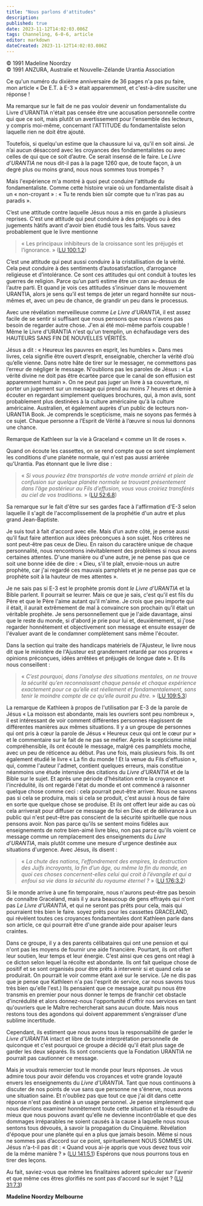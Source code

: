```yaml
---
title: "Nous parlons d'attitudes"
description: 
published: true
date: 2023-11-12T14:02:03.086Z
tags: Channeling, 6-0-6, article
editor: markdown
dateCreated: 2023-11-12T14:02:03.086Z
---
```


<p class="v-card v-sheet theme--light gray lighten-3 px-2 py-1">© 1991 Madeline Noordzy<br>© 1991 ANZURA, Australie et Nouvelle-Zélande Urantia Association</p>


Ce qu'un numéro du dixième anniversaire de 36 pages n'a pas pu faire, mon article « De E.T. à E-3 » était apparemment, et c'est-à-dire susciter une réponse !

Ma remarque sur le fait de ne pas vouloir devenir un fondamentaliste du Livre d'URANTIA n'était pas censée être une accusation personnelle contre qui que ce soit, mais plutôt un avertissement pour l'ensemble des lecteurs, y compris moi-même, concernant l'ATTITUDE du fondamentaliste selon laquelle rien ne doit être ajouté.

Toutefois, si quelqu'un estime que la chaussure lui va, qu'il en soit ainsi. Je n’ai aucun désaccord avec les croyances des fondamentalistes ou avec celles de qui que ce soit d’autre. Ce serait insensé de le faire. Le _Livre d'URANTIA_ ne nous dit-il pas à la page 1260 que, de toute façon, à un degré plus ou moins grand, nous nous sommes tous trompés ?

Mais l'expérience m'a montré à quoi peut conduire l'attitude du fondamentaliste. Comme cette histoire vraie où un fondamentaliste disait à un « non-croyant » : « Tu te rends bien sûr compte que tu n'iras pas au paradis ».

C’est une attitude contre laquelle Jésus nous a mis en garde à plusieurs reprises. C'est une attitude qui peut conduire à des préjugés ou à des jugements hâtifs avant d'avoir bien étudié tous les faits. Vous savez probablement que le livre mentionne

> « Les principaux inhibiteurs de la croissance sont les préjugés et l’ignorance. » ([LU 100:1.2](/fr/The_Urantia_Book/100#p1_2))

C’est une attitude qui peut aussi conduire à la cristallisation de la vérité. Cela peut conduire à des sentiments d’autosatisfaction, d’arrogance religieuse et d’intolérance. Ce sont ces attitudes qui ont conduit à toutes les guerres de religion. Parce qu’un parti estime être un cran au-dessus de l’autre parti. Et quand je vois ces attitudes s’insinuer dans le mouvement URANTIA, alors je sens qu’il est temps de jeter un regard honnête sur nous-mêmes et, avec un peu de chance, de grandir un peu dans le processus.

Avec une révélation merveilleuse comme _Le Livre d'URANTIA_, il est assez facile de se sentir si suffisant que nous pensons que nous n'avons pas besoin de regarder autre chose. J'en ai été moi-même parfois coupable ! Même le Livre d'URANTIA n'est qu'un tremplin, un échafaudage vers des HAUTEURS SANS FIN DE NOUVELLES VÉRITÉS.

Jésus a dit : « Heureux les pauvres en esprit, les humbles ». Dans mes livres, cela signifie être ouvert d’esprit, enseignable, chercher la vérité d’où qu’elle vienne. Dans notre hâte de tirer sur le messager, ne commettons pas l’erreur de négliger le message. N'oublions pas les paroles de Jésus : « La vérité divine ne doit pas être écartée parce que le canal de son effusion est apparemment humain ». On ne peut pas juger un livre à sa couverture, ni porter un jugement sur un message qui prend au moins 7 heures et demie à écouter en regardant simplement quelques brochures, qui, à mon avis, sont probablement plus destinées à la culture américaine qu'à la culture américaine. Australien, et également auprès d'un public de lecteurs non-URANTIA Book. Je comprends le scepticisme, mais ne soyons pas fermés à ce sujet. Chaque personne a l’Esprit de Vérité à l’œuvre si nous lui donnons une chance.

Remarque de Kathleen sur la vie à Graceland « comme un lit de roses ».

Quand on écoute les cassettes, on se rend compte que ce sont simplement les conditions d'une planète normale, qui n'est pas aussi arriérée qu'Urantia. Pas étonnant que le livre dise :

> « _Si vous pouviez être transportés de votre monde arriéré et plein de confusion sur quelque planète normale se trouvant présentement dans l’âge postérieur au Fils d’effusion, vous vous croiriez transférés au ciel de vos traditions._ » ([LU 52:6.8](/fr/The_Urantia_Book/52#p6_8))

Sa remarque sur le fait d'être sur ses gardes face à l'affirmation d'E-3 selon laquelle il s'agit de l'accomplissement de la prophétie d'un autre et plus grand Jean-Baptiste.

Je suis tout à fait d'accord avec elle. Mais d’un autre côté, je pense aussi qu’il faut faire attention aux idées préconçues à son sujet. Nos critères ne sont peut-être pas ceux de Dieu. En raison du caractère unique de chaque personnalité, nous rencontrons inévitablement des problèmes si nous avons certaines attentes. D'une manière ou d'une autre, je ne pense pas que ce soit une bonne idée de dire : « Dieu, s'il te plaît, envoie-nous un autre prophète, car j'ai regardé ces mauvais pamphlets et je ne pense pas que ce prophète soit à la hauteur de mes attentes ».

Je ne sais pas si E-3 est le prophète promis dont _le Livre d'URANTIA_ et la Bible parlent. Il pourrait se leurrer. Mais ce que je sais, c'est qu'il est fils du Père et que le Père l'aime autant qu'il m'aime. Je crois que peu importe qui il était, il aurait extrêmement de mal à convaincre son prochain qu’il était un véritable prophète. Je sens personnellement que je l'aide davantage, ainsi que le reste du monde, si d'abord je prie pour lui et, deuxièmement, si j'ose regarder honnêtement et objectivement son message et ensuite essayer de l'évaluer avant de le condamner complètement sans même l'écouter.

Dans la section qui traite des handicaps matériels de l'Ajusteur, le livre nous dit que le ministère de l'Ajusteur est grandement retardé par nos propres « opinions préconçues, idées arrêtées et préjugés de longue date ». Et ils nous conseillent :

> « _C’est pourquoi, dans l’analyse des situations mentales, on ne trouve la sécurité qu’en reconnaissant chaque pensée et chaque expérience exactement pour ce qu’elle est réellement et fondamentalement, sans tenir le moindre compte de ce qu’elle aurait pu être._ » ([LU 109:5.3](/fr/The_Urantia_Book/109#p5_3))

La remarque de Kathleen à propos de l'utilisation par E-3 de la parole de Jésus « La moisson est abondante, mais les ouvriers sont peu nombreux », il est intéressant de voir comment différentes personnes réagissent de différentes manières aux mêmes situations. Il y a un groupe de personnes qui ont pris à cœur la parole de Jésus « Heureux ceux qui ont le cœur pur » et le commentaire sur le fait de ne pas se méfier. Après le scepticisme initial compréhensible, ils ont écouté le message, malgré ces pamphlets moche, avec un peu de réticence au début. Pas une fois, mais plusieurs fois. Ils ont également étudié le livre « La fin du monde ! Et la venue du Fils d'effusion », qui, comme l'auteur l'admet, contient quelques erreurs, mais constitue néanmoins une étude intensive des citations du _Livre d'URANTIA_ et de la Bible sur le sujet. Et après une période d'hésitation entre la croyance et l'incrédulité, ils ont regardé l'état du monde et ont commencé à raisonner quelque chose comme ceci : cela pourrait peut-être arriver. Nous ne savons pas si cela se produira, mais si cela se produit, c'est aussi à nous de faire en sorte que quelque chose se produise. Et ils ont offert leur aide au cas où cela arriverait pour diffuser ce message de foi en Dieu et de délivrance à un public qui n'est peut-être pas conscient de la sécurité spirituelle que nous pensons avoir. Non pas parce qu'ils se sentent moins fidèles aux enseignements de notre bien-aimé livre bleu, non pas parce qu'ils voient ce message comme un remplacement des enseignements du _Livre d'URANTIA_, mais plutôt comme une mesure d'urgence destinée aux situations d'urgence. Avec Jésus, ils disent :

> « _La chute des nations, l’effondrement des empires, la destruction des Juifs incroyants, la fin d’un âge, ou même la fin du monde, en quoi ces choses concernent-elles celui qui croit à l’évangile et qui a enfoui sa vie dans la sécurité du royaume éternel ?_ » ([LU 176:3.2](/fr/The_Urantia_Book/176#p3_2))

Si le monde arrive à une fin temporaire, nous n'aurons peut-être pas besoin de connaître Graceland, mais il y aura beaucoup de gens effrayés qui n'ont pas _Le Livre d'URANTIA_, et qui ne seront pas prêts pour cela, mais qui pourraient très bien le faire. soyez prêts pour les cassettes GRACELAND, qui révèlent toutes ces croyances fondamentales dont Kathleen parle dans son article, ce qui pourrait être d'une grande aide pour apaiser leurs craintes.

Dans ce groupe, il y a des parents célibataires qui ont une pension et qui n'ont pas les moyens de fournir une aide financière. Pourtant, ils ont offert leur soutien, leur temps et leur énergie. C’est ainsi que ces gens ont réagi à ce dicton selon lequel la récolte est abondante. Ils ont fait quelque chose de positif et se sont organisés pour être prêts à intervenir si et quand cela se produirait. On pourrait le voir comme étant axé sur le service. (Je ne dis pas que je pense que Kathleen n'a pas l'esprit de service, car nous savons tous très bien qu'elle l'est.) Ils pensaient que ce message aurait pu nous être transmis en premier pour nous donner le temps de franchir cet obstacle d'incrédulité et alors donnez-nous l'opportunité d'offrir nos services en tant qu'ouvriers que le Maître rechercherait sans aucun doute. Mais nous restons tous des agondons qui doivent apparemment s’engraisser d’une sublime incertitude.

Cependant, ils estiment que nous avons tous la responsabilité de garder le _Livre d'URANTIA_ intact et libre de toute interprétation personnelle de quiconque et c'est pourquoi ce groupe a décidé qu'il était plus sage de garder les deux séparés. Ils sont conscients que la Fondation URANTIA ne pourrait pas cautionner ce message.

Mais je voudrais remercier tout le monde pour leurs réponses. Je vous admire tous pour avoir défendu vos croyances et votre grande loyauté envers les enseignements du _Livre d'URANTIA_. Tant que nous continuons à discuter de nos points de vue sans que personne ne s'énerve, nous avons une situation saine. Et n'oubliez pas que tout ce que j'ai dit dans cette réponse n'est pas destiné à un usage personnel. Je pense simplement que nous devrions examiner honnêtement toute cette situation et la résoudre du mieux que nous pouvons avant qu'elle ne devienne incontrôlable et que des dommages irréparables ne soient causés à la cause à laquelle nous nous sentons tous dévoués, à savoir la propagation du Cinquième. Révélation d'époque pour une planète qui en a plus que jamais besoin. Même si nous ne sommes pas d’accord sur ce point, spirituellement NOUS SOMMES UN. Jésus n'a-t-il pas dit : « Quand vous ai-je appris que vous devez tous voir de la même manière ? » ([LU 141:5.1](/fr/The_Urantia_Book/141#p5_1)) Espérons que nous pourrons tous en tirer des leçons.

Au fait, saviez-vous que même les finalitaires adorent spéculer sur l'avenir et que même ces êtres glorifiés ne sont pas d'accord sur le sujet ? ([LU 31:7.3](/fr/The_Urantia_Book/31#p7_3))

**Madeline Noordzy**
**Melbourne**

